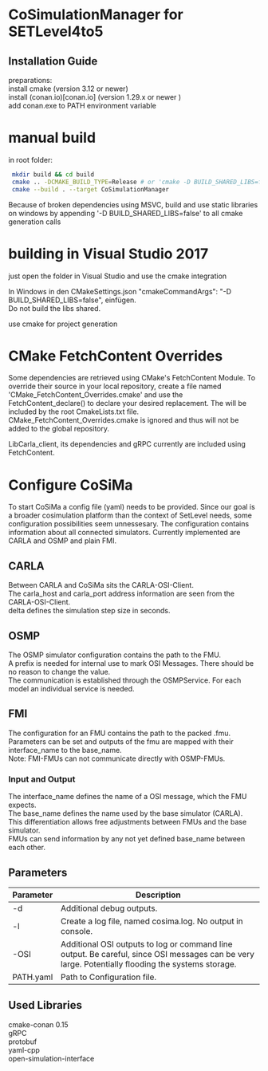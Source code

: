 # CoSimulationManager for SETLevel4to5

## Installation Guide

preparations:\
install cmake (version 3.12 or newer)\
install (conan.io)[conan.io] (version 1.29.x or newer )\
add conan.exe to PATH environment variable
<!--check out submodules (git submodule update --init --recursive) to get FMI4cpp or use GIT_SUBMODULE CMake option to do so automatically during build
	- FMI4cpp is not available as conan package (might change in the future?)
	- its dependencies are installed using conan, invoked from cmake when building CoSimulationManagerLib-->

# manual build
in root folder:
```sh
 mkdir build && cd build
 cmake .. -DCMAKE_BUILD_TYPE=Release # or 'cmake -D BUILD_SHARED_LIBS=false ..' on windows, see below
 cmake --build . --target CoSimulationManager
```

 Because of broken dependencies using MSVC, build and use static libraries on windows by appending '-D BUILD_SHARED_LIBS=false' to all cmake generation calls

# building in Visual Studio 2017
just open the folder in Visual Studio and use the cmake integration

In Windows in den CMakeSettings.json "cmakeCommandArgs": "-D BUILD_SHARED_LIBS=false", einfügen.\
Do not build the libs shared.

use cmake for project generation

# CMake FetchContent Overrides
Some dependencies are retrieved using CMake's FetchContent Module. To override their source in your local repository, create a file named 'CMake_FetchContent_Overrides.cmake' and use the FetchContent_declare() to declare your desired replacement. The will be included by the root CmakeLists.txt file. CMake_FetchContent_Overrides.cmake is ignored and thus will not be added to the global repository. 

LibCarla_client, its dependencies and gRPC currently are included using FetchContent.

# Configure CoSiMa
To start CoSiMa a config file (yaml) needs to be provided. Since our goal is a broader cosimulation platform than the context of SetLevel needs, some configuration possibilities seem unnessesary.
The configuration contains information about all connected simulators.
Currently implemented are CARLA and OSMP and plain FMI.

## CARLA
Between CARLA and CoSiMa sits the CARLA-OSI-Client.\
The carla_host and carla_port address information are seen from the CARLA-OSI-Client.\
delta defines the simulation step size in seconds.

## OSMP
The OSMP simulator configuration contains the path to the FMU.\
A prefix is needed for internal use to mark OSI Messages. There should be no reason to change the value.\
The communication is established through the OSMPService. For each model an individual service is needed.

## FMI
The configuration for an FMU contains the path to the packed .fmu.\
Parameters can be set and outputs of the fmu are mapped with their interface_name to the base_name.\
Note: FMI-FMUs can not communicate directly with OSMP-FMUs.

### Input and Output
The interface_name defines the name of a OSI message, which the FMU expects.\
The base_name defines the name used by the base simulator (CARLA).\
This differentiation allows free adjustments between FMUs and the base simulator.\
FMUs can send information by any not yet defined base_name between each other.

## Parameters
| Parameter | Description |
| ------ | ------ |
| -d | Additional debug outputs. |
| -l | Create a log file, named cosima.log. No output in console. |
| -OSI | Additional OSI outputs to log or command line output. Be careful, since OSI messages can be very large. Potentially flooding the systems storage. |
| PATH.yaml | Path to Configuration file. |

## Used Libraries

cmake-conan 0.15\
gRPC\
protobuf\
yaml-cpp\
open-simulation-interface
